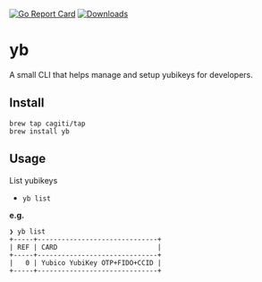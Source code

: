 [![Go Report Card](https://goreportcard.com/badge/github.com/cagiti/yb)](https://goreportcard.com/report/github.com/cagiti/yb)
[![Downloads](https://img.shields.io/github/downloads/cagiti/yb/total.svg)]()

# yb

A small CLI that helps manage and setup yubikeys for developers.

## Install

```
brew tap cagiti/tap
brew install yb
```

## Usage

List yubikeys
- `yb list`

**e.g.**

```
❯ yb list
+-----+------------------------------+
| REF | CARD                         |
+-----+------------------------------+
|   0 | Yubico YubiKey OTP+FIDO+CCID |
+-----+------------------------------+
```

